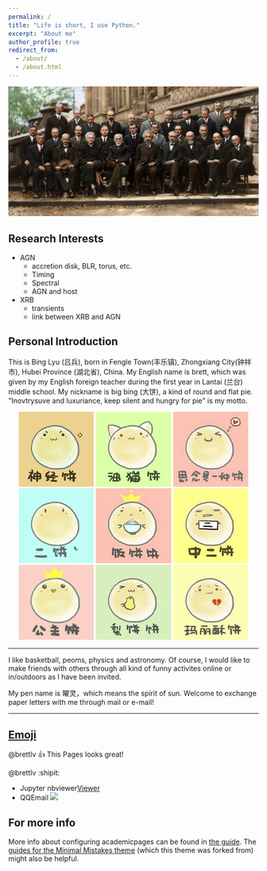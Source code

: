 ```yaml
---
permalink: /
title: "Life is short, I use Python."
excerpt: "About me"
author_profile: true
redirect_from: 
  - /about/
  - /about.html
---
```


![Thumbnail of Solvey](huiyi1.jpg)


Research Interests
------
+ AGN
  + accretion disk, BLR, torus, etc.
  + Timing
  + Spectral
  + AGN and host
+ XRB
  + transients
  + link between XRB and AGN



Personal Introduction
------
This is  Bing Lyu (吕兵), born in Fengle Town(丰乐镇), Zhongxiang City(钟祥市), Hubei Province (湖北省), China. My English name is brett, which was given by my English foreign teacher during the first year in Lantai (兰台) middle school. My nickname is big bing (大饼), a kind of round and flat pie. "Inovtrysuve and luxuriance, keep silent and hungry for pie" is my motto.


<center class="half">
<img src="../images/bingemoji/shenjingbing.jpg"  width="30%">
<img src="../images/bingemoji/youmaobing.jpg"  width="30%">
<img src="../images/bingemoji/silianbing.jpg"  width="30%">
</center>

<center class="half">
<img src="../images/bingemoji/erbing.jpg"  width="30%">
<img src="../images/bingemoji/fanbing.jpg"  width="30%">
<img src="../images/bingemoji/zhongerbing.jpg"  width="30%">
</center>

<center class="half">
<img src="../images/bingemoji/gongzhubing.jpg"  width="30%">
<img src="../images/bingemoji/libing.jpg"  width="30%">
<img src="../images/bingemoji/malisubing.jpg"  width="30%">
</center>

-----

I like basketball, peoms, physics and astronomy. Of course, I would like to make friends with others  through all kind of funny activites online or in/outdoors as I have been invited.

My pen name is 曜灵，which means the spirit of sun. Welcome to exchange paper letters with me through mail or e-mail!

<!--
整段整段的不可见内容
shenjingbing.jpg
youmaobing.jpg
silianbing.jpg
erbing.jpg
fanbing.jpg
zhongerbing.jpg
gongzhubing.jpg
libing.jpg
malisubing.jpg
shadan.jpg
-->


-----
[Emoji](https://github.com/ikatyang/emoji-cheat-sheet/blob/master/README.md)
-----
@brettlv :+1: This Pages looks great!


@brettlv :shipit:


+ Jupyter nbviewer[Viewer](http://nbviewer.jupyter.org/github/brettlv/brettlv.github.io/tree/master/pythoncode/)
+ QQEmail <a target="_blank" href="http://mail.qq.com/cgi-bin/qm_share?t=qm_mailme&email=372tuqurs6mfubCnsr62s-G8sLI" style="text-decoration:none;"><img src="http://rescdn.qqmail.com/zh_CN/htmledition/images/function/qm_open/ico_mailme_01.png"/></a>

<!--
+ <div itemscope itemtype="https://schema.org/Person"><a itemprop="sameAs" content="https://orcid.org/0000-0001-8879-368X" href="https://orcid.org/0000-0001-8879-368X" target="orcid.widget" rel="noopener noreferrer" style="vertical-align:top;"><img src="https://orcid.org/sites/default/files/images/orcid_16x16.png" style="width:1em;margin-right:.5em;" alt="ORCID iD icon">brettlv_orcid</a></div>
+ Home_Page [Github](https://brettlv.github.io/)
+ Read_Blog [ReadtheDocs](http://brettlvgithubio.readthedocs.io/en/latest/)
+ Sphinx_Site [Website](/build/index.html)
+ Github [Repro](https://github.com/brettlv/brettlv.github.io/)
-->



For more info
------
More info about configuring academicpages can be found in [the guide](https://academicpages.github.io/markdown/). The [guides for the Minimal Mistakes theme](https://mmistakes.github.io/minimal-mistakes/docs/configuration/) (which this theme was forked from) might also be helpful.
